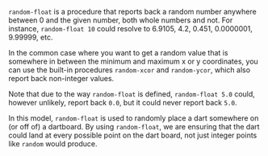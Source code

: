 `random-float` is a procedure that reports back a random number anywhere between 0 and the given number, both whole numbers and not. For instance, `random-float 10` could resolve to 6.9105, 4.2, 0.451, 0.0000001, 9.99999, etc.

In the common case where you want to get a random value that is somewhere in between the minimum and maximum x or y coordinates, you can use the built-in procedures `random-xcor` and `random-ycor`, which also report back non-integer values. 

Note that due to the way `random-float` is defined, `random-float 5.0` could, however unlikely, report back `0.0`, but it could never report back `5.0`. 

In this model, `random-float` is used to randomly place a dart somewhere on (or off of) a dartboard. By using `random-float`, we are ensuring that the dart could land at every possible point on the dart board, not just integer points like `random` would produce. 
